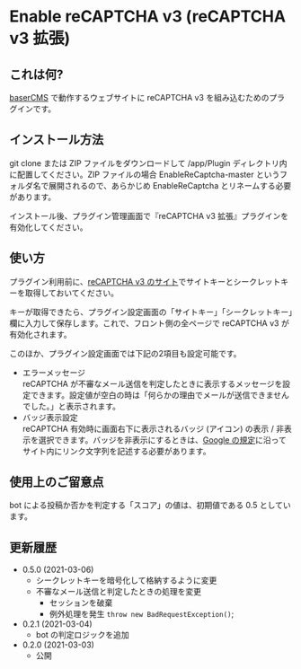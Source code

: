 # Enable reCAPTCHA v3 (reCAPTCHA v3 拡張)

## これは何?

[baserCMS](https://basercms.net/) で動作するウェブサイトに reCAPTCHA v3 を組み込むためのプラグインです。

## インストール方法

git clone または ZIP ファイルをダウンロードして /app/Plugin ディレクトリ内に配置してください。ZIP ファイルの場合 EnableReCaptcha-master というフォルダ名で展開されるので、あらかじめ EnableReCaptcha とリネームする必要があります。

インストール後、プラグイン管理画面で『reCAPTCHA v3 拡張』プラグインを有効化してください。

## 使い方

プラグイン利用前に、[reCAPTCHA v3 のサイト](https://developers.google.com/recaptcha/docs/v3)でサイトキーとシークレットキーを取得しておいてください。

キーが取得できたら、プラグイン設定画面の「サイトキー」「シークレットキー」欄に入力して保存します。これで、フロント側の全ページで reCAPTCHA v3 が有効化されます。

このほか、プラグイン設定画面では下記の2項目も設定可能です。

* エラーメッセージ  
reCAPTCHA が不審なメール送信を判定したときに表示するメッセージを設定できます。設定値が空白の時は「何らかの理由でメールが送信できませんでした。」と表示されます。
* バッジ表示設定  
reCAPTCHA 有効時に画面右下に表示されるバッジ (アイコン) の表示 / 非表示を選択できます。バッジを非表示にするときは、[Google の規定](https://developers.google.com/recaptcha/docs/faq#id-like-to-hide-the-recaptcha-badge.-what-is-allowed)に沿ってサイト内にリンク文字列を記述する必要があります。

## 使用上のご留意点

bot による投稿か否かを判定する「スコア」の値は、初期値である 0.5 としています。

## 更新履歴

* 0.5.0 (2021-03-06)  
	* シークレットキーを暗号化して格納するように変更
	* 不審なメール送信と判定したときの処理を変更
    	* セッションを破棄
    	* 例外処理を発生 ``throw new BadRequestException()``;
* 0.2.1 (2021-03-04)  
	* bot の判定ロジックを追加
* 0.2.0 (2021-03-03)
	* 公開
